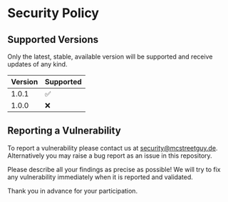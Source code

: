 # Security Policy

## Supported Versions

Only the latest, stable, available version will be supported and receive updates of any kind.

| Version | Supported          |
| ------- | ------------------ |
| 1.0.1   | :white_check_mark: |
| 1.0.0   | :x:                |

## Reporting a Vulnerability

To report a vulnerability please contact us at [security@mcstreetguy.de](mailto:security@mcstreetguy.de).
Alternatively you may raise a bug report as an issue in this repository.

Please describe all your findings as precise as possible!
We will try to fix any vulnerability immediately when it is reported and validated.

Thank you in advance for your participation.

